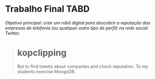 # Trabalho Final TABD

###### Objetivo principal: criar um robô digital para descobrir a reputação das empresas de telefonia (ou qualquer outro tipo de perfil) na rede social Twitter.

> # kopclipping
> Bot to find tweets about companies and check reputation. To my students exercise MongoDB.